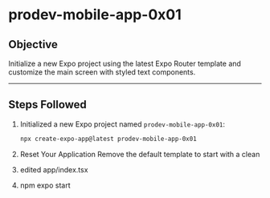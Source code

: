 # prodev-mobile-app-0x01

## Objective

Initialize a new Expo project using the latest Expo Router template and customize the main screen with styled text components.

---

## Steps Followed

1. Initialized a new Expo project named `prodev-mobile-app-0x01`:

   ```bash
   npx create-expo-app@latest prodev-mobile-app-0x01
   ```

2. Reset Your Application Remove the default template to start with a clean
3. edited app/index.tsx
4. npm expo start

